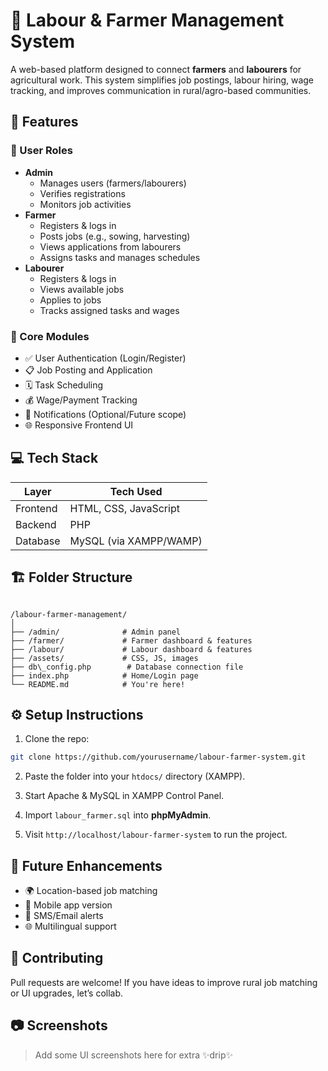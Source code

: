 # 🌾 Labour & Farmer Management System

A web-based platform designed to connect **farmers** and **labourers** for agricultural work. This system simplifies job postings, labour hiring, wage tracking, and improves communication in rural/agro-based communities.

## 🚀 Features

### 👤 User Roles
- **Admin**
  - Manages users (farmers/labourers)
  - Verifies registrations
  - Monitors job activities
- **Farmer**
  - Registers & logs in
  - Posts jobs (e.g., sowing, harvesting)
  - Views applications from labourers
  - Assigns tasks and manages schedules
- **Labourer**
  - Registers & logs in
  - Views available jobs
  - Applies to jobs
  - Tracks assigned tasks and wages

### 📲 Core Modules
- ✅ User Authentication (Login/Register)
- 📋 Job Posting and Application
- 🗓️ Task Scheduling
- 💰 Wage/Payment Tracking
- 🔔 Notifications (Optional/Future scope)
- 🌐 Responsive Frontend UI

## 💻 Tech Stack

| Layer        | Tech Used            |
|--------------|----------------------|
| Frontend     | HTML, CSS, JavaScript |
| Backend      | PHP                  |
| Database     | MySQL (via XAMPP/WAMP) |

## 🏗️ Folder Structure

```

/labour-farmer-management/
│
├── /admin/              # Admin panel
├── /farmer/             # Farmer dashboard & features
├── /labour/             # Labour dashboard & features
├── /assets/             # CSS, JS, images
├── db\_config.php        # Database connection file
├── index.php            # Home/Login page
└── README.md            # You're here!

````

## ⚙️ Setup Instructions

1. Clone the repo:
```bash
git clone https://github.com/yourusername/labour-farmer-system.git
````

2. Paste the folder into your `htdocs/` directory (XAMPP).

3. Start Apache & MySQL in XAMPP Control Panel.

4. Import `labour_farmer.sql` into **phpMyAdmin**.

5. Visit `http://localhost/labour-farmer-system` to run the project.

## 🧠 Future Enhancements

* 🌍 Location-based job matching
* 📱 Mobile app version
* 📨 SMS/Email alerts
* 🌐 Multilingual support

## 🤝 Contributing

Pull requests are welcome! If you have ideas to improve rural job matching or UI upgrades, let’s collab.

## 📷 Screenshots

> Add some UI screenshots here for extra ✨drip✨



